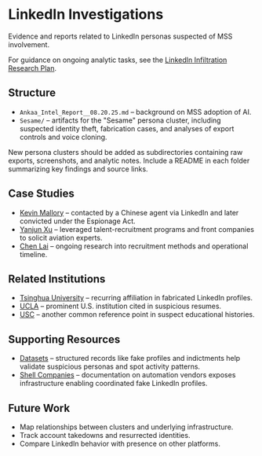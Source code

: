 # LinkedIn Investigations

Evidence and reports related to LinkedIn personas suspected of MSS involvement.

For guidance on ongoing analytic tasks, see the [LinkedIn Infiltration Research Plan](../Intelligence-Analyst/LinkedIn_Infiltration_Research_Plan.md).

## Structure
- `Ankaa_Intel_Report__08.20.25.md` – background on MSS adoption of AI.
- `Sesame/` – artifacts for the "Sesame" persona cluster, including suspected identity theft, fabrication cases, and analyses of export controls and voice cloning.

New persona clusters should be added as subdirectories containing raw exports, screenshots, and analytic notes. Include a README in each folder summarizing key findings and source links.

## Case Studies
- [Kevin Mallory](../case-studies/kevin-mallory/README.md) – contacted by a Chinese agent via LinkedIn and later convicted under the Espionage Act.
- [Yanjun Xu](../case-studies/yanjun-xu/README.md) – leveraged talent-recruitment programs and front companies to solicit aviation experts.
- [Chen Lai](../case-studies/chen-lai/notes.md) – ongoing research into recruitment methods and operational timeline.

## Related Institutions
- [Tsinghua University](../institutions/tsinghua-university/README.md) – recurring affiliation in fabricated LinkedIn profiles.
- [UCLA](../institutions/ucla/README.md) – prominent U.S. institution cited in suspicious resumes.
- [USC](../institutions/usc/README.md) – another common reference point in suspect educational histories.

## Supporting Resources
- [Datasets](../datasets/) – structured records like fake profiles and indictments help validate suspicious personas and spot activity patterns.
- [Shell Companies](../shell-companies/) – documentation on automation vendors exposes infrastructure enabling coordinated fake LinkedIn profiles.

## Future Work
- Map relationships between clusters and underlying infrastructure.
- Track account takedowns and resurrected identities.
- Compare LinkedIn behavior with presence on other platforms.

